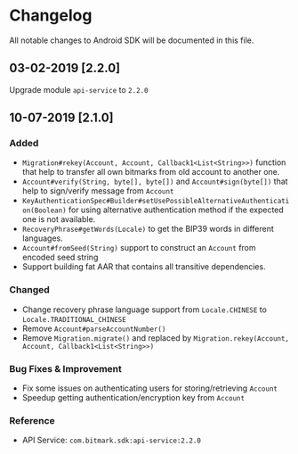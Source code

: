 # Changelog
All notable changes to Android SDK will be documented in this file.

## 03-02-2019 [2.2.0]
Upgrade module `api-service` to `2.2.0`

## 10-07-2019 [2.1.0]

### Added
- `Migration#rekey(Account, Account, Callback1<List<String>>)` function that help to transfer all own bitmarks from old account to another one.
- `Account#verify(String, byte[], byte[])` and `Account#sign(byte[])` that help to sign/verify message from `Account`
- `KeyAuthenticationSpec#Builder#setUsePossibleAlternativeAuthentication(Boolean)` for using alternative authentication method if the expected one is not available.
- `RecoveryPhrase#getWords(Locale)` to get the BIP39 words in different languages.
- `Account#fromSeed(String)` support to construct an `Account` from encoded seed string
- Support building fat AAR that contains all transitive dependencies.

### Changed
- Change recovery phrase language support from `Locale.CHINESE` to `Locale.TRADITIONAL_CHINESE`
- Remove `Account#parseAccountNumber()`
- Remove `Migration.migrate()` and replaced by `Migration.rekey(Account, Account, Callback1<List<String>>)`

### Bug Fixes & Improvement
- Fix some issues on authenticating users for storing/retrieving `Account` 
- Speedup getting authentication/encryption key from `Account`

### Reference
- API Service: `com.bitmark.sdk:api-service:2.2.0`
